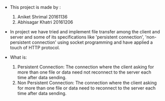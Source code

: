 + This project is made by :
  1. Aniket Shrimal 20161136
  2. Abhisagar Khatri    20161206
+ In project we have tried and implement file transfer among the client and server and
 some of its specifications like 'persistent connection', 'non-persistent connection'
 using socket programming and have applied a touch of HTTP protocol.

+ What is:
  1. Persistent Connection: The connection where the client asking
	                         for more than one file or data need not
	                         reconnect to the server each time after
	                         data sending.
  2. Non Persistent Connection: The connection where the client asking
	                         for more than one file or data need to
	                         reconnect to the server each time after
	                         data sending.
